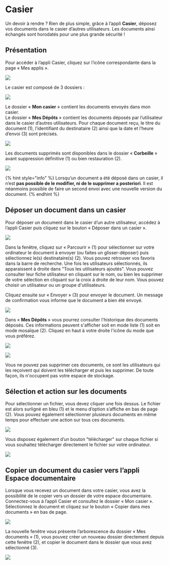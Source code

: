 # Casier

Un devoir à rendre ? Rien de plus simple, grâce à l’appli **Casier**, déposez vos documents dans le casier d’autres utilisateurs. Les documents ainsi échangés sont horodatés pour une plus grande sécurité !

## Présentation

Pour accéder à l’appli Casier, cliquez sur l’icône correspondante dans la page « Mes applis ».

![](<.gitbook/assets/2018-08-23\_17h28\_06-1-1 (1) (1).png>)

Le casier est composé de 3 dossiers :

![](<.gitbook/assets/image (65).png>)

Le dossier « **Mon casier** » contient les documents envoyés dans mon casier.\
Le dossier « **Mes Dépôts** » contient les documents déposés par l’utilisateur dans le casier d’autres utilisateurs. Pour chaque document reçu, le titre du document (1), l’identifiant du destinataire (2) ainsi que la date et l’heure d’envoi (3) sont précisés.

![](<.gitbook/assets/image (57).png>)

Les documents supprimés sont disponibles dans le dossier « **Corbeille** » avant suppression définitive (1) ou bien restauration (2).

![](<.gitbook/assets/image (60).png>)

{% hint style="info" %}
Lorsqu’un document a été déposé dans un casier, il n’est **pas possible de le modifier, ni de le supprimer a posteriori**. Il est néanmoins possible de faire un second envoi avec une nouvelle version du document.
{% endhint %}

## Déposer un document dans un casier

Pour déposer un document dans le casier d’un autre utilisateur, accédez à l’appli Casier puis cliquez sur le bouton « Déposer dans un casier ».

![](<.gitbook/assets/image (64).png>)

Dans la fenêtre, cliquez sur « Parcourir » (1) pour sélectionner sur votre ordinateur le document à envoyer (ou faites un glisser-déposer) puis sélectionnez le(s) destinataire(s) (2). Vous pouvez retrouver vos favoris dans la barre de recherche. Une fois les utilisateurs sélectionnés, ils apparaissent à droite dans "Tous les utilisateurs ajoutés". Vous pouvez consulter leur fiche utilisateur en cliquant sur le nom, ou bien les supprimer de votre sélection en cliquant sur la croix à droite de leur nom. Vous pouvez choisir un utilisateur ou un groupe d'utilisateurs.

Cliquez ensuite sur « Envoyer » (3) pour envoyer le document. Un message de confirmation vous informe que le document a bien été envoyé.

![](<.gitbook/assets/casier-deposer-2 (1) (1).png>)

Dans « **Mes Dépôts** » vous pourrez consulter l'historique des documents déposés. Ces informations peuvent s'afficher soit en mode liste (1) soit en mode mosaïque (2). Cliquez en haut à votre droite l'icône du mode que vous préférez.

![](<.gitbook/assets/image (52).png>)

![](<.gitbook/assets/image (54).png>)

Vous ne pouvez pas supprimer ces documents, ce sont les utilisateurs qui les reçoivent qui doivent les télécharger et puis les supprimer. De toute façon, ils n'occupent pas votre espace de stockage.

## Sélection et action sur les documents

Pour sélectionner un fichier, vous devez cliquer une fois dessus. Le fichier est alors surligné en bleu (1) et le menu d’option s’affiche en bas de page (2). Vous pouvez également sélectionner plusieurs documents en même temps pour effectuer une action sur tous ces documents.

![](<.gitbook/assets/image (66).png>)

Vous disposez également d’un bouton "télécharger" sur chaque fichier si vous souhaitez télécharger directement le fichier sur votre ordinateur.

![](<.gitbook/assets/telecharger-casier-2 (1) (1).png>)

## Copier un document du casier vers l’appli Espace documentaire

Lorsque vous recevez un document dans votre casier, vous avez la possibilité de le copier vers un dossier de votre espace documentaire. Connectez-vous à l’appli Casier et consultez le dossier « Mon casier ». Sélectionnez le document et cliquez sur le bouton « Copier dans mes documents » en bas de page.

![](<.gitbook/assets/copier-casier-2-2 (2).png>)

La nouvelle fenêtre vous présente l’arborescence du dossier « Mes documents » (1), vous pouvez créer un nouveau dossier directement depuis cette fenêtre (2), et copier le document dans le dossier que vous avez sélectionné (3).

![](<.gitbook/assets/copier-casier-doc-2-1 (2).png>)
